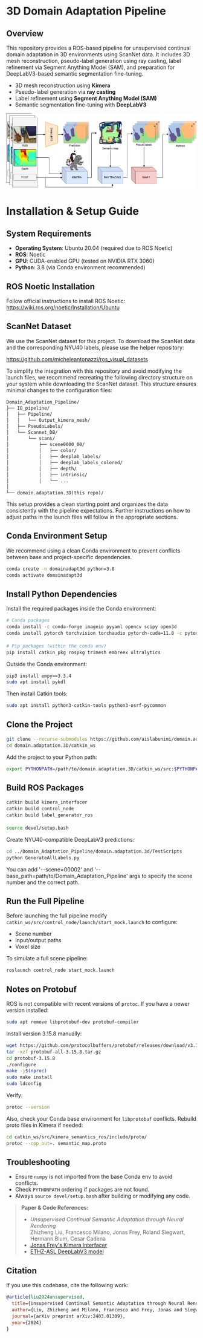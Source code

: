 # 3D Domain Adaptation Pipeline

## Overview

This repository provides a ROS-based pipeline for unsupervised continual domain adaptation in 3D environments using ScanNet data. It includes 3D mesh reconstruction, pseudo-label generation using ray casting, label refinement via Segment Anything Model (SAM), and preparation for DeepLabV3-based semantic segmentation fine-tuning.

- 3D mesh reconstruction using **Kimera**
- Pseudo-label generation via **ray casting**
- Label refinement using **Segment Anything Model (SAM)**
- Semantic segmentation fine-tuning with **DeepLabV3**

![Pipeline Diagram](diagram.png)

# Installation & Setup Guide

## System Requirements

- **Operating System**: Ubuntu 20.04 (required due to ROS Noetic)
- **ROS**: Noetic
- **GPU**: CUDA-enabled GPU (tested on NVIDIA RTX 3060)
- **Python**: 3.8 (via Conda environment recommended)


## ROS Noetic Installation

Follow official instructions to install ROS Noetic:  
https://wiki.ros.org/noetic/Installation/Ubuntu

## ScanNet Dataset

We use the ScanNet dataset for this project. To download the ScanNet data and the corresponding NYU40 labels, please use the helper repository:

https://github.com/micheleantonazzi/ros_visual_datasets

To simplify the integration with this repository and avoid modifying the launch files, we recommend recreating the following directory structure on your system while downloading the ScanNet dataset. This structure ensures minimal changes to the configuration files:

```
Domain_Adaptation_Pipeline/
├── IO_pipeline/
│   ├── Pipeline/
│   │   └── Output_kimera_mesh/
│   ├── PseudoLabels/
│   └── Scannet_DB/
│       └── scans/
│           ├── scene0000_00/
│           │   ├── color/
│           │   ├── deeplab_labels/
│           │   ├── deeplab_labels_colored/
│           │   ├── depth/
│           │   ├── intrinsic/
│           │   └── ...
│
└── domain.adaptation.3D(this repo)/
```

This setup provides a clean starting point and organizes the data consistently with the pipeline expectations. Further instructions on how to adjust paths in the launch files will follow in the appropriate sections.

## Conda Environment Setup

We recommend using a clean Conda environment to prevent conflicts between base and project-specific dependencies.

```bash
conda create -n domainadapt3d python=3.8
conda activate domainadapt3d
```

## Install Python Dependencies

Install the required packages inside the Conda environment:

```bash
# Conda packages
conda install -c conda-forge imageio pyyaml opencv scipy open3d
conda install pytorch torchvision torchaudio pytorch-cuda=11.8 -c pytorch -c nvidia

# Pip packages (within the conda env)
pip install catkin_pkg rospkg trimesh embreex ultralytics
```

Outside the Conda environment:

```bash
pip3 install empy==3.3.4
sudo apt install pykdl
```

Then install Catkin tools:

```bash
sudo apt install python3-catkin-tools python3-osrf-pycommon
```

## Clone the Project

```bash
git clone --recurse-submodules https://github.com/aislabunimi/domain.adaptation.3D
cd domain.adaptation.3D/catkin_ws
```

Add the project to your Python path:

```bash
export PYTHONPATH=/path/to/domain.adaptation.3D/catkin_ws/src:$PYTHONPATH
```

## Build ROS Packages

```bash
catkin build kimera_interfacer
catkin build control_node
catkin build label_generator_ros

source devel/setup.bash
```

Create NYU40-compatible DeepLabV3 predictions:

```bash
cd ../Domain_Adaptation_Pipeline/domain.adaptation.3d/TestScripts
python GenerateAllLabels.py
```

You can add '--scene=00002' and '--base_path=path/to/Domain_Adaptation_Pipeline' args to specify the scene number and the correct path.

## Run the Full Pipeline

Before launching the full pipeline modify `catkin_ws/src/control_node/launch/start_mock.launch` to configure:

- Scene number
- Input/output paths
- Voxel size

To simulate a full scene pipeline:

```bash
roslaunch control_node start_mock.launch
```

## Notes on Protobuf

ROS is not compatible with recent versions of `protoc`. If you have a newer version installed:

```bash
sudo apt remove libprotobuf-dev protobuf-compiler
```

Install version 3.15.8 manually:

```bash
wget https://github.com/protocolbuffers/protobuf/releases/download/v3.15.8/protobuf-all-3.15.8.tar.gz
tar -xzf protobuf-all-3.15.8.tar.gz
cd protobuf-3.15.8
./configure
make -j$(nproc)
sudo make install
sudo ldconfig
```

Verify:

```bash
protoc --version
```

Also, check your Conda base environment for `libprotobuf` conflicts. Rebuild proto files in Kimera if needed:

```bash
cd catkin_ws/src/kimera_semantics_ros/include/proto/
protoc --cpp_out=. semantic_map.proto
```

## Troubleshooting

- Ensure `numpy` is not imported from the base Conda env to avoid conflicts.
- Check `PYTHONPATH` ordering if packages are not found.
- Always `source devel/setup.bash` after building or modifying any code.


> **Paper & Code References:**
> - _Unsupervised Continual Semantic Adaptation through Neural Rendering_  
>   Zhizheng Liu, Francesco Milano, Jonas Frey, Roland Siegwart, Hermann Blum, Cesar Cadena  
> - [Jonas Frey's Kimera Interfacer](https://github.com/JonasFrey96/Kimera-Interfacer)
> - [ETHZ-ASL DeepLabV3 model](https://www.research-collection.ethz.ch/handle/20.500.11850/637142)


## Citation

If you use this codebase, cite the following work:

```bibtex
@article{liu2024unsupervised,
  title={Unsupervised Continual Semantic Adaptation through Neural Rendering},
  author={Liu, Zhizheng and Milano, Francesco and Frey, Jonas and Siegwart, Roland and Blum, Hermann and Cadena, Cesar},
  journal={arXiv preprint arXiv:2403.01309},
  year={2024}
}
```